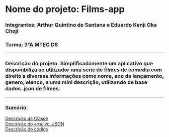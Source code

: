 # Nome do projeto: Films-app
### Integrantes: Arthur Quintino de Santana e Eduardo Kenji Oka Choji 
### Turma: 3°A MTEC DS
---
### Descrição do projeto: Simplificadamente um aplicativo que disponibiliza ao utilizador uma serie de filmes de comedia com direito a diversas informações como nome, ano de lançamento, genero, elenco, e uma mini descrição, utilizando de base dados .json de filmes.
----
### Sumário: 
[Descrição da Classe](https://github.com/ArthurQuintino/Films-app/wiki#descri%C3%A7%C3%A3o-da-classe)<br>
[Descrição do arquivo .JSON](https://github.com/ArthurQuintino/Films-app/wiki/Arquivo-.Json#descri%C3%A7%C3%A3o-do-arquivo-json)<br>
[Descrição do código](https://github.com/ArthurQuintino/Films-app/wiki/Detalhamento-do-codigo#descri%C3%A7%C3%A3o-do-c%C3%B3digo)<br>
